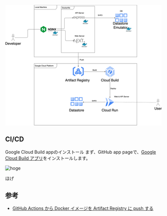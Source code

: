 

![構成図](./description.png)



## CI/CD

Google Cloud Build appのインストール
まず、GitHub app pageで、[Google Cloud Build アプリ](https://github.com/apps/google-cloud-build)をインストールします。


![hoge](https://i.gyazo.com/08185321022a280a202a708a0c85320c.png)

ほげ


## 参考
- [GitHub Actions から Docker イメージを Artifact Registry に push する](https://qiita.com/hitsumabushi845/items/82af60a6409b0a4bd0de)